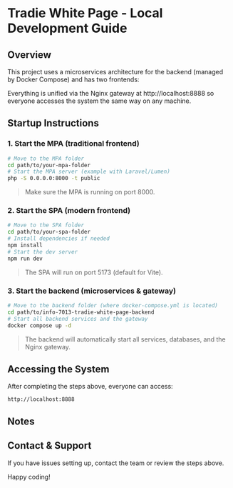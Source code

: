 # Tradie White Page - Local Development Guide

## Overview

This project uses a microservices architecture for the backend (managed by Docker Compose) and has two frontends:

Everything is unified via the Nginx gateway at http://localhost:8888 so everyone accesses the system the same way on any machine.


## Startup Instructions

### 1. Start the MPA (traditional frontend)

```bash
# Move to the MPA folder
cd path/to/your-mpa-folder
# Start the MPA server (example with Laravel/Lumen)
php -S 0.0.0.0:8000 -t public
```

> Make sure the MPA is running on port 8000.

### 2. Start the SPA (modern frontend)

```bash
# Move to the SPA folder
cd path/to/your-spa-folder
# Install dependencies if needed
npm install
# Start the dev server
npm run dev
```

> The SPA will run on port 5173 (default for Vite).

### 3. Start the backend (microservices & gateway)

```bash
# Move to the backend folder (where docker-compose.yml is located)
cd path/to/info-7013-tradie-white-page-backend
# Start all backend services and the gateway
docker compose up -d
```

> The backend will automatically start all services, databases, and the Nginx gateway.


## Accessing the System

After completing the steps above, everyone can access:

```
http://localhost:8888
```



## Notes


## Contact & Support
If you have issues setting up, contact the team or review the steps above.


Happy coding!
